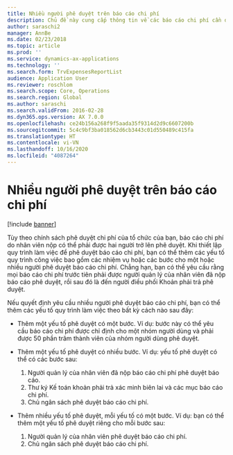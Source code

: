 ```yaml
---
title: Nhiều người phê duyệt trên báo cáo chi phí
description: Chủ đề này cung cấp thông tin về các báo cáo chi phí cần được nhiều người phê duyệt.
author: saraschi2
manager: AnnBe
ms.date: 02/23/2018
ms.topic: article
ms.prod: ''
ms.service: dynamics-ax-applications
ms.technology: ''
ms.search.form: TrvExpensesReportList
audience: Application User
ms.reviewer: roschlom
ms.search.scope: Core, Operations
ms.search.region: Global
ms.author: saraschi
ms.search.validFrom: 2016-02-28
ms.dyn365.ops.version: AX 7.0.0
ms.openlocfilehash: ce24b156a268f9f5aada35f9314d2d9c6607200b
ms.sourcegitcommit: 5c4c9bf3ba018562d6cb3443c01d550489c415fa
ms.translationtype: HT
ms.contentlocale: vi-VN
ms.lasthandoff: 10/16/2020
ms.locfileid: "4087264"
---
```

# <a name="multiple-approvers-on-an-expense-report"></a>Nhiều người phê duyệt trên báo cáo chi phí

[!include [banner](../includes/banner.md)]

Tùy theo chính sách phê duyệt chi phí của tổ chức của bạn, báo cáo chi phí do nhân viên nộp có thể phải được hai người trở lên phê duyệt. Khi thiết lập quy trình làm việc để phê duyệt báo cáo chi phí, bạn có thể thêm các yếu tố quy trình công việc bao gồm các nhiệm vụ hoặc các bước cho một hoặc nhiều người phê duyệt báo cáo chi phí. Chẳng hạn, bạn có thể yêu cầu rằng mọi báo cáo chi phí trước tiên phải được người quản lý của nhân viên đã nộp báo cáo phê duyệt, rồi sau đó là đến người điều phối Khoản phải trả phê duyệt.

Nếu quyết định yêu cầu nhiều người phê duyệt báo cáo chi phí, bạn có thể thêm các yếu tố quy trình làm việc theo bất kỳ cách nào sau đây:

- Thêm một yếu tố phê duyệt có một bước. Ví dụ: bước này có thể yêu cầu báo cáo chi phí được chỉ định cho một nhóm người dùng và phải được 50 phần trăm thành viên của nhóm người dùng phê duyệt.
- Thêm một yếu tố phê duyệt có nhiều bước. Ví dụ: yếu tố phê duyệt có thể có các bước sau:

    1. Người quản lý của nhân viên đã nộp báo cáo chi phí phê duyệt báo cáo.
    2. Thư ký Kế toán khoản phải trả xác minh biên lai và các mục báo cáo chi phí.
    3. Chủ ngân sách phê duyệt báo cáo chi phí.

- Thêm nhiều yếu tố phê duyệt, mỗi yếu tố có một bước. Ví dụ: bạn có thể thêm một yếu tố phê duyệt riêng cho mỗi bước sau:

    1. Người quản lý của nhân viên phê duyệt báo cáo chi phí.
    2. Chủ ngân sách phê duyệt báo cáo chi phí.

